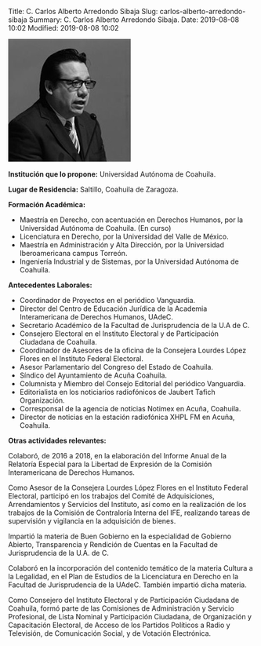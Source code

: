Title: C. Carlos Alberto Arredondo Sibaja
Slug: carlos-alberto-arredondo-sibaja
Summary: C. Carlos Alberto Arredondo Sibaja.
Date: 2019-08-08 10:02
Modified: 2019-08-08 10:02


![C. Carlos Alberto Arredondo Sibaja](carlos-alberto-arredondo-sibaja.jpg)

**Institución que lo propone:** Universidad Autónoma de Coahuila.

**Lugar de Residencia:** Saltillo, Coahuila de Zaragoza.

**Formación Académica:**

* Maestría en Derecho, con acentuación en Derechos Humanos, por la Universidad Autónoma de Coahuila. (En curso)
* Licenciatura en Derecho, por la Universidad del Valle de México.
* Maestría en Administración y Alta Dirección, por la Universidad Iberoamericana campus Torreón.
* Ingeniería Industrial y de Sistemas, por la Universidad Autónoma de Coahuila.

**Antecedentes Laborales:**

* Coordinador de Proyectos en el periódico Vanguardia.
* Director del Centro de Educación Jurídica de la Academia Interamericana de Derechos Humanos, UAdeC.
* Secretario Académico de la Facultad de Jurisprudencia de la U.A de C.
* Consejero Electoral en el Instituto Electoral y de Participación Ciudadana de Coahuila.
* Coordinador de Asesores de la oficina de la Consejera Lourdes López Flores en el Instituto Federal Electoral.
* Asesor Parlamentario del Congreso del Estado de Coahuila.
* Síndico del Ayuntamiento de Acuña Coahuila.
* Columnista y Miembro del Consejo Editorial del periódico Vanguardia.
* Editorialista en los noticiarios radiofónicos de Jaubert Tafich Organización.
* Corresponsal de la agencia de noticias Notimex en Acuña, Coahuila.
* Director de noticias en la estación radiofónica XHPL FM en Acuña, Coahuila.

**Otras actividades relevantes:**

Colaboró, de 2016 a 2018, en la elaboración del Informe Anual de la Relatoría Especial para la Libertad de Expresión de la Comisión Interamericana de Derechos Humanos.

Como Asesor de la Consejera Lourdes López Flores en el Instituto Federal
Electoral, participó en los trabajos del Comité de Adquisiciones,
Arrendamientos y Servicios del Instituto, así como en la realización de los trabajos de la Comisión de Contraloría Interna del IFE, realizando tareas de supervisión y vigilancia en la adquisición de bienes.

Impartió la materia de Buen Gobierno en la especialidad de Gobierno Abierto, Transparencia y Rendición de Cuentas en la Facultad de Jurisprudencia de la U.A. de C.

Colaboró en la incorporación del contenido temático de la materia Cultura a la Legalidad, en el Plan de Estudios de la Licenciatura en Derecho en la Facultad de Jurisprudencia de la UAdeC. También impartió dicha materia.

Como Consejero del Instituto Electoral y de Participación Ciudadana de Coahuila, formó parte de las Comisiones de Administración y Servicio Profesional, de Lista Nominal y Participación Ciudadana, de Organización y Capacitación Electoral, de Acceso de los Partidos Políticos a Radio y Televisión, de Comunicación Social, y de Votación Electrónica.


